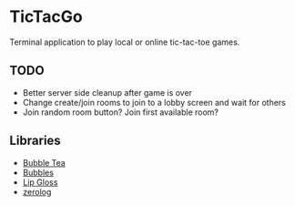 # TicTacGo

Terminal application to play local or online tic-tac-toe games.

## TODO

* Better server side cleanup after game is over
* Change create/join rooms to join to a lobby screen and wait for others
* Join random room button? Join first available room?

## Libraries

* [Bubble Tea](https://github.com/charmbracelet/bubbletea)
* [Bubbles](https://github.com/charmbracelet/bubbles)
* [Lip Gloss](https://github.com/charmbracelet/lipgloss)
* [zerolog](https://github.com/rs/zerolog)
